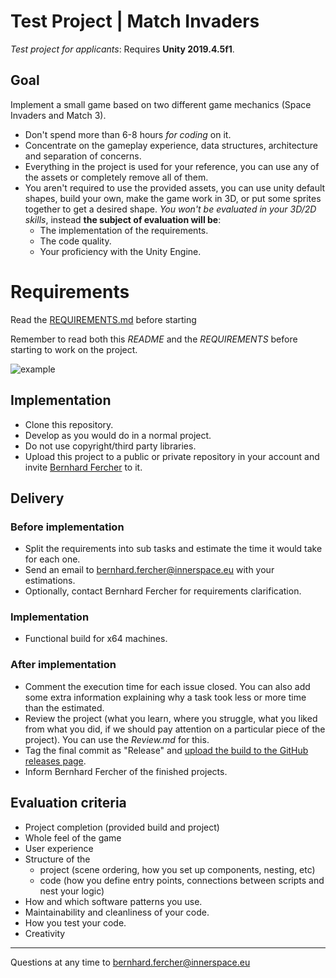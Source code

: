 # Test Project | Match Invaders 

*Test project for applicants*: Requires **Unity 2019.4.5f1**. 

## Goal 

Implement a small game based on two different game mechanics (Space Invaders and Match 3). 

- Don't spend more than 6-8 hours *for coding* on it. 
- Concentrate on the gameplay experience, data structures, architecture and separation of concerns. 
- Everything in the project is used for your reference, you can use any of the assets or completely remove all of them.
- You aren't required to use the provided assets, you can use unity default shapes, build your own, make the game work in 3D, or put some sprites together to get a desired shape. *You won't be evaluated in your 3D/2D skills*, instead **the subject of evaluation will be**:
    - The implementation of the requirements.
    - The code quality.
    - Your proficiency with the Unity Engine.

# Requirements

Read the [REQUIREMENTS.md](https://github.com/innerspacetrainings/Application-Match-Invaders/blob/master/REQUIREMENTS.md) before starting

Remember to read both this *README* and the *REQUIREMENTS* before starting to work on the project.

![example](Images/candy.png)

## Implementation 

- Clone this repository. 
- Develop as you would do in a normal project. 
- Do not use copyright/third party libraries. 
- Upload this project to a public or private repository in your account and invite [Bernhard Fercher](https://github.com/bfercher) to it. 

## Delivery 

### Before implementation 

- Split the requirements into sub tasks and estimate the time it would take for each one. 
- Send an email to <bernhard.fercher@innerspace.eu> with your estimations. 
- Optionally, contact Bernhard Fercher for requirements clarification. 

### Implementation 

- Functional build for x64 machines. 

### After implementation 

- Comment the execution time for each issue closed. You can also add some extra information explaining why a task took less or more time than the estimated.
- Review the project (what you learn, where you struggle, what you liked from what you did, if we should pay attention on a particular piece of the project). You can use the *Review.md* for this. 
- Tag the final commit as "Release" and [upload the build to the GitHub releases page](https://docs.github.com/en/github/administering-a-repository/managing-releases-in-a-repository).  
- Inform Bernhard Fercher of the finished projects. 

## Evaluation criteria 

- Project completion (provided build and project) 
- Whole feel of the game
- User experience
- Structure of the 
    - project (scene ordering, how you set up components, nesting, etc)
    - code (how you define entry points, connections between scripts and nest your logic)
- How and which software patterns you use. 
- Maintainability and cleanliness of your code. 
- How you test your code. 
- Creativity 

--- 

Questions at any time to <bernhard.fercher@innerspace.eu>
